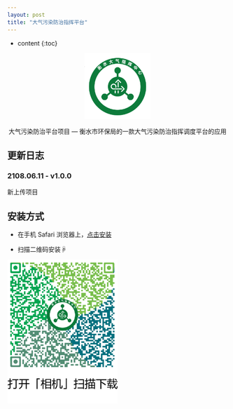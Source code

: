 ```yaml
---
layout: post
title: "大气污染防治指挥平台"
---
```


* content
{:toc}
<div align="center"> <img alt="icon" src="https://raw.githubusercontent.com/1ilI/TestMyipa_Resource/master/resource/AirPullotionControlPlatform/icon.png" width="30%"/> <p>大气污染防治平台项目 — 衡水市环保局的一款大气污染防治指挥调度平台的应用</p> </div>








## 更新日志

### 2108.06.11 - v1.0.0

新上传项目


## 安装方式

* 在手机 Safari 浏览器上，[点击安装](itms-services://?action=download-manifest&url=https://raw.githubusercontent.com/1ilI/TestMyipa_Resource/master/resource/AirPullotionControlPlatform/manifest.plist)


* 扫描二维码安装☟

<img alt="downloadImage" src="https://raw.githubusercontent.com/1ilI/TestMyipa_Resource/master/resource/AirPullotionControlPlatform/download.png" width="50%"/>

